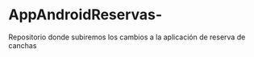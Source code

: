 # AppAndroidReservas-
Repositorio donde subiremos los cambios a la aplicación de reserva de canchas  
